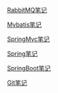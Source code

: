 <a href="AMQP/RabbitMQ/RibbitMQ 实战教程.md">RabbitMQ笔记</a>

<a href="Mybatis/Mybatis.md">Mybatis笔记</a>

<a href="SpringMVC/SpringMVC.md">SpringMvc笔记</a>

<a href="Spring/Spring.md">Spring笔记</a>

<a href="SpringBoot/SpringBoot.md">SpringBoot笔记</a>

<a href="Git&GitHub/Git&GitHub.pdf">Git笔记</a>

